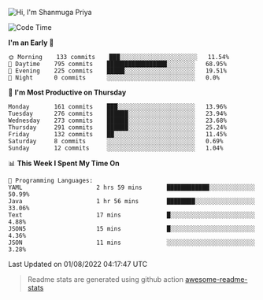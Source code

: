 ![Hi, I'm Shanmuga Priya](https://user-images.githubusercontent.com/11372997/129910864-2785432b-adea-4e52-92eb-f9290c766e28.gif)

<!--START_SECTION:waka-->
![Code Time](http://img.shields.io/badge/Code%20Time-0%20secs-blue)

**I'm an Early 🐤** 

```text
🌞 Morning    133 commits    ███░░░░░░░░░░░░░░░░░░░░░░   11.54% 
🌆 Daytime    795 commits    █████████████████░░░░░░░░   68.95% 
🌃 Evening    225 commits    █████░░░░░░░░░░░░░░░░░░░░   19.51% 
🌙 Night      0 commits      ░░░░░░░░░░░░░░░░░░░░░░░░░   0.0%

```
📅 **I'm Most Productive on Thursday** 

```text
Monday       161 commits    ███░░░░░░░░░░░░░░░░░░░░░░   13.96% 
Tuesday      276 commits    ██████░░░░░░░░░░░░░░░░░░░   23.94% 
Wednesday    273 commits    ██████░░░░░░░░░░░░░░░░░░░   23.68% 
Thursday     291 commits    ██████░░░░░░░░░░░░░░░░░░░   25.24% 
Friday       132 commits    ██░░░░░░░░░░░░░░░░░░░░░░░   11.45% 
Saturday     8 commits      ░░░░░░░░░░░░░░░░░░░░░░░░░   0.69% 
Sunday       12 commits     ░░░░░░░░░░░░░░░░░░░░░░░░░   1.04%

```


📊 **This Week I Spent My Time On** 

```text
💬 Programming Languages: 
YAML                     2 hrs 59 mins       ████████████░░░░░░░░░░░░░   50.99% 
Java                     1 hr 56 mins        ████████░░░░░░░░░░░░░░░░░   33.06% 
Text                     17 mins             █░░░░░░░░░░░░░░░░░░░░░░░░   4.88% 
JSON5                    15 mins             █░░░░░░░░░░░░░░░░░░░░░░░░   4.36% 
JSON                     11 mins             ░░░░░░░░░░░░░░░░░░░░░░░░░   3.28%

```


 Last Updated on 01/08/2022 04:17:47 UTC
<!--END_SECTION:waka-->
> Readme stats are generated using github action [awesome-readme-stats](https://github.com/anmol098/waka-readme-stats)
<!--
**Shanmugapriya03/Shanmugapriya03** is a ✨ _special_ ✨ repository because its `README.md` (this file) appears on your GitHub profile.

Here are some ideas to get you started:

- 🔭 I’m currently working on ...
- 🌱 I’m currently learning ...
- 👯 I’m looking to collaborate on ...
- 🤔 I’m looking for help with ...
- 💬 Ask me about ...
- 📫 How to reach me: ...
- 😄 Pronouns: ...
- ⚡ Fun fact: ...
-->
